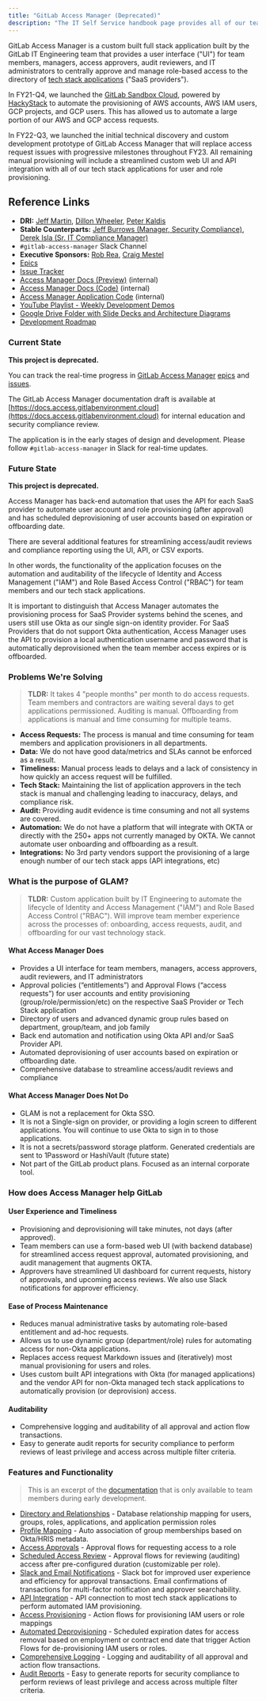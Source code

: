 ```yaml
---
title: "GitLab Access Manager (Deprecated)"
description: "The IT Self Service handbook page provides all of our team members easy access to all of the processes and solutions for IT related services."
---
```


GitLab Access Manager is a custom built full stack application built by the GitLab IT Engineering team that provides a user interface ("UI") for team members, managers, access approvers, audit reviewers, and IT administrators to centrally approve and manage role-based access to the directory of [tech stack applications](/handbook/business-technology/tech-stack-applications/) ("SaaS providers").

In FY21-Q4, we launched the [GitLab Sandbox Cloud](/handbook/infrastructure-standards/realms/sandbox/), powered by [HackyStack](https://gitlab.com/hackystack/hackystack-portal) to automate the provisioning of AWS accounts, AWS IAM users, GCP projects, and GCP users. This has allowed us to automate a large portion of our AWS and GCP access requests.

In FY22-Q3, we launched the initial technical discovery and custom development prototype of GitLab Access Manager that will replace access request issues with progressive milestones throughout FY23. All remaining manual provisioning will include a streamlined custom web UI and API integration with all of our tech stack applications for user and role provisioning.

## Reference Links

- **DRI:** [Jeff Martin](/handbook/company/team/#jeffersonmartin), [Dillon Wheeler](/handbook/company/team/#dillonwheeler), [Peter Kaldis](/handbook/company/team/#pkaldis)
- **Stable Counterparts:** [Jeff Burrows (Manager, Security Compliance)](/handbook/company/team/#jburrows001), [Derek Isla (Sr. IT Compliance Manager)](/handbook/company/team/#disla)
- `#gitlab-access-manager` Slack Channel
- **Executive Sponsors:** [Rob Rea](/handbook/company/team/#rrea1), [Craig Mestel](/handbook/company/team/#cmestel)
- [Epics](https://gitlab.com/gitlab-com/business-technology/engineering/access-manager/-/epics)
- [Issue Tracker](https://gitlab.com/gitlab-com/business-technology/engineering/access-manager/-/issues)
- [Access Manager Docs (Preview)](https://docs.access.gitlabenvironment.cloud) (internal)
- [Access Manager Docs (Code)](https://gitlab.com/gitlab-com/business-technology/engineering/access-manager/gitlab-access-manager-docs) (internal)
- [Access Manager Application Code](https://gitlab.com/gitlab-com/business-technology/engineering/access-manager/gitlab-access-manager-app) (internal)
- [YouTube Playlist - Weekly Development Demos](https://www.youtube.com/playlist?list=PL05JrBw4t0KoLbqn20qVAX8f-ZGvbb88V)
- [Google Drive Folder with Slide Decks and Architecture Diagrams](https://drive.google.com/drive/folders/1qY4KCTAM26VEmUPPcKFS8EdK1p3McxU_)
- [Development Roadmap](https://drive.google.com/drive/folders/1W1861aFWo8XBoBYbI95FbRX6zDS2bsAr)

### Current State

**This project is deprecated.**

You can track the real-time progress in [GitLab Access Manager](https://gitlab.com/groups/gitlab-com/business-technology/engineering/access-manager) [epics](https://gitlab.com/groups/gitlab-com/business-technology/engineering/access-manager/-/epics) and [issues](https://gitlab.com/gitlab-com/business-technology/engineering/access-manager/-/issues).

The GitLab Access Manager documentation draft is available at [https://docs.access.gitlabenvironment.cloud](https://docs.access.gitlabenvironment.cloud) for internal education and security compliance review.

The application is in the early stages of design and development. Please follow `#gitlab-access-manager` in Slack for real-time updates.

### Future State

**This project is deprecated.**

Access Manager has back-end automation that uses the API for each SaaS provider to automate user account and role provisioning (after approval) and has scheduled deprovisioning of user accounts based on expiration or offboarding date.

There are several additional features for streamlining access/audit reviews and compliance reporting using the UI, API, or CSV exports.

In other words, the functionality of the application focuses on the automation and auditability of the lifecycle of Identity and Access Management ("IAM") and Role Based Access Control ("RBAC") for team members and our tech stack applications.

It is important to distinguish that Access Manager automates the provisioning process for SaaS Provider systems behind the scenes, and users still use Okta as our single sign-on identity provider. For SaaS Providers that do not support Okta authentication, Access Manager uses the API to provision a local authentication username and password that is automatically deprovisioned when the team member access expires or is offboarded.

### Problems We're Solving

> **TLDR:** It takes 4 "people months" per month to do access requests. Team members and contractors are waiting several days to get applications permissioned. Auditing is manual. Offboarding from applications is manual and time consuming for multiple teams.

- **Access Requests:** The process is manual and time consuming for team members and application provisioners in all departments.
- **Data:** We do not have good data/metrics and SLAs cannot be enforced as a result.
- **Timeliness:** Manual process leads to delays and a lack of consistency in how quickly an access request will be fulfilled.
- **Tech Stack:** Maintaining the list of application approvers in the tech stack is manual and challenging leading to inaccuracy, delays, and compliance risk.
- **Audit:** Providing audit evidence is time consuming and not all systems are covered.
- **Automation:** We do not have a platform that will integrate with OKTA or directly with the 250+ apps not currently managed by OKTA. We cannot automate user onboarding and offboarding as a result.
- **Integrations:** No 3rd party vendors support the provisioning of a large enough number of our tech stack apps (API integrations, etc)

### What is the purpose of GLAM?

> **TLDR:** Custom application built by IT Engineering to automate the lifecycle of Identity and Access Management ("IAM") and Role Based Access Control ("RBAC"). Will improve team member experience across the processes of: onboarding, access requests, audit, and offboarding for our vast technology stack.

#### What Access Manager Does

- Provides a UI interface for team members, managers, access approvers, audit reviewers, and IT administrators
- Approval policies (“entitlements”) and Approval Flows (“access requests”) for user accounts and entity provisioning (group/role/permission/etc) on the respective SaaS Provider or Tech Stack application
- Directory of users and advanced dynamic group rules based on department, group/team, and job family
- Back end automation and notification using Okta API and/or SaaS Provider API.
- Automated deprovisioning of user accounts based on expiration or offboarding date.
- Comprehensive database to streamline access/audit reviews and compliance

#### What Access Manager Does Not Do

- GLAM is not a replacement for Okta SSO.
- It is not a Single-sign on provider, or providing a login screen to different applications. You will continue to use Okta to sign in to those applications.
- It is not a secrets/password storage platform. Generated credentials are sent to 1Password or HashiVault (future state)
- Not part of the GitLab product plans. Focused as an internal corporate tool.

### How does Access Manager help GitLab

#### User Experience and Timeliness

- Provisioning and deprovisioning will take minutes, not days (after approved).
- Team members can use a form-based web UI (with backend database) for streamlined access request approval, automated provisioning, and audit management that augments OKTA.
- Approvers have streamlined UI dashboard for current requests, history of approvals, and upcoming access reviews. We also use Slack notifications for approver efficiency.

#### Ease of Process Maintenance

- Reduces manual administrative tasks by automating role-based entitlement and ad-hoc requests.
- Allows us to use dynamic group (department/role) rules for automating access for non-Okta applications.
- Replaces access request Markdown issues and (iteratively) most manual provisioning for users and roles.
- Uses custom built API integrations with Okta (for managed applications) and the vendor API for non-Okta managed tech stack applications to automatically provision (or deprovision) access.

#### Auditability

- Comprehensive logging and auditability of all approval and action flow transactions.
- Easy to generate audit reports for security compliance to perform reviews of least privilege and access across multiple filter criteria.

### Features and Functionality

> This is an excerpt of the [documentation](https://docs.access.gitlabenvironment.cloud) that is only available to team members during early development.

- [Directory and Relationships](https://docs.access.gitlabenvironment.cloud/docs/architecture/features/directory-relationships) - Database relationship mapping for users, groups, roles, applications, and application permission roles
- [Profile Mapping](https://docs.access.gitlabenvironment.cloud/docs/architecture/features/profile-mapping) - Auto association of group memberships based on Okta/HRIS metadata.
- [Access Approvals](https://docs.access.gitlabenvironment.cloud/docs/architecture/features/approvals) - Approval flows for requesting access to a role
- [Scheduled Access Review](https://docs.access.gitlabenvironment.cloud/docs/architecture/features/access-review) - Approval flows for reviewing (auditing) access after pre-configured duration (customizable per role).
- [Slack and Email Notifications](https://docs.access.gitlabenvironment.cloud/docs/architecture/features/notifications) - Slack bot for improved user experience and efficiency for approval transactions. Email confirmations of transactions for multi-factor notification and approver searchability.
- [API Integration](https://docs.access.gitlabenvironment.cloud/docs/architecture/features/api-integration) - API connection to most tech stack applications to perform automated IAM provisioning.
- [Access Provisioning](https://docs.access.gitlabenvironment.cloud/docs/architecture/features/provisioning) - Action flows for provisioning IAM users or role mappings
- [Automated Deprovisioning](https://docs.access.gitlabenvironment.cloud/docs/architecture/features/deprovisioning) - Scheduled expiration dates for access removal based on employment or contract end date that trigger Action Flows for de-provisioning IAM users or roles.
- [Comprehensive Logging](https://docs.access.gitlabenvironment.cloud/docs/architecture/features/logging) - Logging and auditability of all approval and action flow transactions.
- [Audit Reports](https://docs.access.gitlabenvironment.cloud/docs/architecture/features/audit-reports) - Easy to generate reports for security compliance to perform reviews of least privilege and access across multiple filter criteria.
